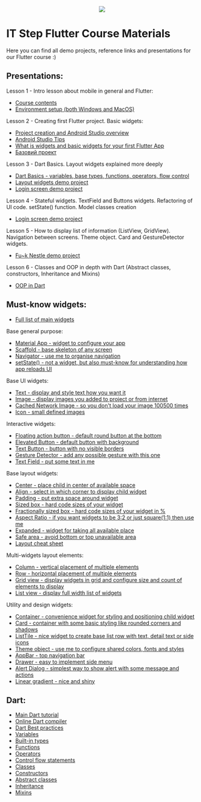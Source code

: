 <p align="center">
    <img src="https://user-images.githubusercontent.com/13054026/136661130-05412280-68e7-4135-9798-5c13299c4c26.png">
</p>

# IT Step Flutter Course Materials

Here you can find all demo projects, reference links and presentations for our Flutter course :)

## Presentations:
Lesson 1 - Intro lesson about mobile in general and Flutter: 
- [Course contents](https://github.com/AndyStef/FlutterITStepCourse/blob/main/%D0%9F%D1%80%D0%B5%D0%B7%D0%B5%D0%BD%D1%82%D0%B0%D1%86%D1%96%D1%97/%D0%9F%D1%80%D0%BE%20Flutter%20%D0%BA%D1%83%D1%80%D1%81.pdf)
- [Environment setup (both Windows and MacOS)](https://github.com/AndyStef/FlutterITStepCourse/blob/main/Dev%20Environment%20Setup.md)

Lesson 2 - Creating first Flutter project. Basic widgets: 
- [Project creation and Android Studio overview](https://github.com/AndyStef/FlutterITStepCourse/blob/main/%D0%9F%D1%80%D0%B5%D0%B7%D0%B5%D0%BD%D1%82%D0%B0%D1%86%D1%96%D1%97/Project%20creation%20and%20Android%20Studio%20overview.pdf)
- [Android Studio Tips](https://github.com/AndyStef/FlutterITStepCourse/blob/main/%D0%9F%D1%80%D0%B5%D0%B7%D0%B5%D0%BD%D1%82%D0%B0%D1%86%D1%96%D1%97/Android%20Studio%20Tips.pdf)
- [What is widgets and basic widgets for your first Flutter App](https://github.com/AndyStef/FlutterITStepCourse/blob/main/%D0%9F%D1%80%D0%B5%D0%B7%D0%B5%D0%BD%D1%82%D0%B0%D1%86%D1%96%D1%97/What%20is%20widget%3F%20Basic%20widgets.pdf)
- [Базовий проект](https://github.com/AndyStef/FlutterITStepCourse/tree/main/demo_projects/first_flutter_demo)

Lesson 3 - Dart Basics. Layout widgets explained more deeply
- [Dart Basics - variables, base types, functions, operators, flow control](https://github.com/AndyStef/FlutterITStepCourse/blob/main/%D0%9F%D1%80%D0%B5%D0%B7%D0%B5%D0%BD%D1%82%D0%B0%D1%86%D1%96%D1%97/Dart%20intro%2C%20layout%20widgets%20combined%2C%20writing%20logic.pdf)
- [Layout widgets demo project](https://github.com/AndyStef/FlutterITStepCourse/tree/main/demo_projects/layout_elements_demo)
- [Login screen demo project](https://github.com/AndyStef/FlutterITStepCourse/tree/main/demo_projects/login_screen_demo)

Lesson 4 - Stateful widgets. TextField and Buttons widgets. Refactoring of UI code. setState() function. Model classes creation 
- [Login screen demo project](https://github.com/AndyStef/FlutterITStepCourse/tree/main/demo_projects/login_screen_demo)

Lesson 5 - How to display list of information (ListView, GridView). Navigation between screens. Theme object. Card and GestureDetector widgets.
- [Fu~k Nestle demo project](https://github.com/AndyStef/FlutterITStepCourse/tree/main/demo_projects/nestle_follow_russian_warship)

Lesson 6 - Classes and OOP in depth with Dart (Abstract classes, constructors, Inheritance and Mixins)
- [OOP in Dart]()

## Must-know widgets:
- [Full list of main widgets](https://docs.flutter.dev/development/ui/widgets)

Base general purpose:
- [Material App - widget to configure your app](https://api.flutter.dev/flutter/material/MaterialApp-class.html)
- [Scaffold - base skeleton of any screen](https://api.flutter.dev/flutter/material/Scaffold-class.html)
- [Navigator - use me to organise navigation](https://docs.flutter.dev/cookbook/navigation/navigation-basics)
- [setState() - not a widget, but also must-know for understanding how app reloads UI](https://api.flutter.dev/flutter/widgets/State/setState.html)

Base UI widgets:
- [Text - display and style text how you want it](https://api.flutter.dev/flutter/widgets/Text-class.html)
- [Image - display images you added to project or from internet](https://api.flutter.dev/flutter/widgets/Image-class.html)
- [Cached Network Image - so you don't load your image 100500 times](https://www.youtube.com/watch?v=fnHr_rsQwDA&list=PLjxrf2q8roU23XGwz3Km7sQZFTdB996iG&index=7)
- [Icon - small defined images](https://api.flutter.dev/flutter/widgets/Icon-class.html)

Interactive widgets: 
- [Floating action button - default round button at the bottom](https://api.flutter.dev/flutter/material/FloatingActionButton-class.html)
- [Elevated Button - default button with background](https://api.flutter.dev/flutter/material/ElevatedButton-class.html)
- [Text Button - button with no visible borders](https://api.flutter.dev/flutter/material/TextButton-class.html)
- [Gesture Detector - add any possible gesture with this one](https://api.flutter.dev/flutter/widgets/GestureDetector-class.html)
- [Text Field - put some text in me](https://api.flutter.dev/flutter/material/TextField-class.html)

Base layout widgets:
- [Center - place child in center of available space](https://api.flutter.dev/flutter/widgets/Center-class.html)
- [Align - select in which corner to display child widget](https://api.flutter.dev/flutter/widgets/Align-class.html)
- [Padding - put extra space around widget](https://api.flutter.dev/flutter/widgets/Padding-class.html)
- [Sized box - hard code sizes of your widget](https://api.flutter.dev/flutter/widgets/SizedBox-class.html)
- [Fractionally sized box - hard code sizes of your widget in %](https://api.flutter.dev/flutter/widgets/FractionallySizedBox-class.html)
- [Aspect Ratio - if you want widgets to be 3:2 or just square(1:1) then use me](https://api.flutter.dev/flutter/widgets/AspectRatio-class.html)
- [Expanded - widget for taking all available place](https://api.flutter.dev/flutter/widgets/Expanded-class.html)
- [Safe area - avoid bottom or top unavailable area](https://api.flutter.dev/flutter/widgets/SafeArea-class.html)
- [Layout cheat sheet](https://medium.com/flutter-community/flutter-layout-cheat-sheet-5363348d037e)

Multi-widgets layout elements: 
- [Column - vertical placement of multiple elements](https://api.flutter.dev/flutter/widgets/Column-class.html)
- [Row - horizontal placement of multiple elements](https://api.flutter.dev/flutter/widgets/Row-class.html)
- [Grid view - display widgets in grid and configure size and count of elements to display](https://api.flutter.dev/flutter/widgets/GridView-class.html)
- [List view - display full width list of widgets ](https://api.flutter.dev/flutter/widgets/ListView-class.html)

Utility and design widgets: 
- [Container - convenience widget for styling and positioning child widget](https://api.flutter.dev/flutter/widgets/Container-class.html)
- [Card - container with some basic styling like rounded corners and shadows](https://api.flutter.dev/flutter/material/Card-class.html)
- [ListTile - nice widget to create base list row with text, detail text or side icons](https://api.flutter.dev/flutter/material/ListTile-class.html)
- [Theme object - use me to configure shared colors, fonts and styles](https://docs.flutter.dev/cookbook/design/themes)
- [AppBar - top navigation bar](https://api.flutter.dev/flutter/material/AppBar-class.html)
- [Drawer - easy to implement side menu](https://api.flutter.dev/flutter/material/Drawer-class.html)
- [Alert Dialog - simplest way to show alert with some message and actions](https://api.flutter.dev/flutter/material/AlertDialog-class.html)
- [Linear gradient - nice and shiny](https://api.flutter.dev/flutter/painting/LinearGradient-class.html)

## Dart:
- [Main Dart tutorial](https://dart.dev/guides/language/language-tour)
- [Online Dart compiler](https://dartpad.dev/)
- [Dart Best practices](https://dart.dev/guides/language/effective-dart)
- [Variables](https://dart.dev/guides/language/language-tour#variables)
- [Built-in types](https://dart.dev/guides/language/language-tour#built-in-types)
- [Functions](https://dart.dev/guides/language/language-tour#functions)
- [Operators](https://dart.dev/guides/language/language-tour#operators)
- [Control flow statements](https://dart.dev/guides/language/language-tour#control-flow-statements)
- [Classes](https://dart.dev/guides/language/language-tour#classes)
- [Constructors](https://dart.dev/guides/language/language-tour#constructors)
- [Abstract classes](https://dart.dev/guides/language/language-tour#abstract-classes)
- [Inheritance](https://dart.dev/guides/language/language-tour#extending-a-class)
- [Mixins](https://dart.dev/guides/language/language-tour#adding-features-to-a-class-mixins)
